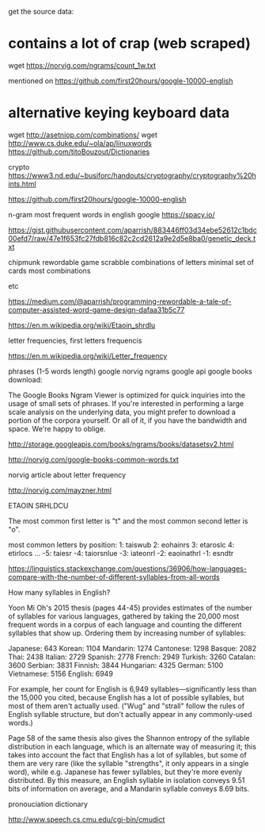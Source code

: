 get the source data:

# contains a lot of crap (web scraped)

wget https://norvig.com/ngrams/count_1w.txt

mentioned on https://github.com/first20hours/google-10000-english

# alternative keying keyboard data


wget http://asetniop.com/combinations/
wget http://www.cs.duke.edu/~ola/ap/linuxwords
https://github.com/titoBouzout/Dictionaries

crypto
https://www3.nd.edu/~busiforc/handouts/cryptography/cryptography%20hints.html


https://github.com/first20hours/google-10000-english

n-gram most frequent words in english google
https://spacy.io/


https://gist.githubusercontent.com/aparrish/883446ff03d34ebe52612c1bdc00efd7/raw/47e1f653fc27fdb816c82c2cd2612a9e2d5e8ba0/genetic_deck.txt

chipmunk rewordable game scrabble combinations of letters minimal set of cards most combinations

etc

https://medium.com/@aparrish/programming-rewordable-a-tale-of-computer-assisted-word-game-design-dafaa31b5c77

https://en.m.wikipedia.org/wiki/Etaoin_shrdlu



letter frequencies,
first letters frequencis

https://en.m.wikipedia.org/wiki/Letter_frequency

phrases (1-5 words length) google norvig ngrams google api google books download:

The Google Books Ngram Viewer is optimized for quick inquiries into the usage of small sets of phrases. If you're interested in performing a large scale analysis on the underlying data, you might prefer to download a portion of the corpora yourself. Or all of it, if you have the bandwidth and space. We're happy to oblige.

http://storage.googleapis.com/books/ngrams/books/datasetsv2.html

http://norvig.com/google-books-common-words.txt


norvig article about letter frequency

http://norvig.com/mayzner.html

ETAOIN SRHLDCU

The most common first letter is "t" and the most common second letter is "o".

most common letters by position:
1: taiswub
2: eohainrs
3: etaroslc
4: etirlocs
...
-5: taiesr
-4: taiorsnlue
-3: iateonrl
-2: eaoinathrl
-1: esndtr


https://linguistics.stackexchange.com/questions/36906/how-languages-compare-with-the-number-of-different-syllables-from-all-words

How many syllables in English?

Yoon Mi Oh's 2015 thesis (pages 44-45) provides estimates of the number of syllables for various languages, gathered by taking the 20,000 most frequent words in a corpus of each language and counting the different syllables that show up. Ordering them by increasing number of syllables:

Japanese: 643
Korean: 1104
Mandarin: 1274
Cantonese: 1298
Basque: 2082
Thai: 2438
Italian: 2729
Spanish: 2778
French: 2949
Turkish: 3260
Catalan: 3600
Serbian: 3831
Finnish: 3844
Hungarian: 4325
German: 5100
Vietnamese: 5156
English: 6949

For example, her count for English is 6,949 syllables—significantly less than the 15,000 you cited, because English has a lot of possible syllables, but most of them aren't actually used. ("Wug" and "strall" follow the rules of English syllable structure, but don't actually appear in any commonly-used words.)

Page 58 of the same thesis also gives the Shannon entropy of the syllable distribution in each language, which is an alternate way of measuring it; this takes into account the fact that English has a lot of syllables, but some of them are very rare (like the syllable "strengths", it only appears in a single word), while e.g. Japanese has fewer syllables, but they're more evenly distributed. By this measure, an English syllable in isolation conveys 9.51 bits of information on average, and a Mandarin syllable conveys 8.69 bits.

pronouciation dictionary

http://www.speech.cs.cmu.edu/cgi-bin/cmudict

